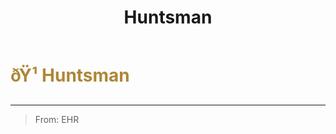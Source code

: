 ﻿---
lang: en-US
title: Huntsman
prev: Glitch
next: Infectious
---

# <font color="#ad8739">ðŸ¹ <b>Huntsman</b></font> <Badge text="Killing" type="tip" vertical="middle"/>
---

> From: EHR
